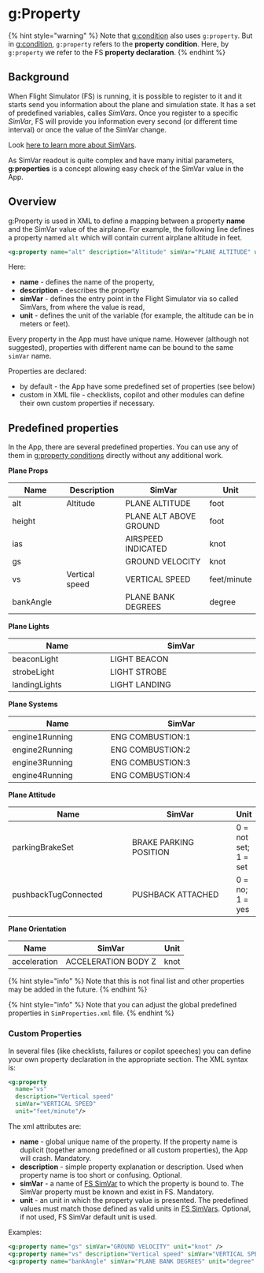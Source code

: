 # g:Property

{% hint style="warning" %}
Note that [g:condition](g-condition.md) also uses `g:property`. But in [g:condition](g-condition.md), `g:property` refers to the **property condition**. Here, by `g:property` we refer to the FS **property declaration**.
{% endhint %}

## Background

When Flight Simulator (FS) is running, it is possible to register to it and it starts send you information about the plane and simulation state. It has a set of predefined variables, calles _SimVars_. Once you register to a specific _SimVar_, FS will provide you information every second (or different time interval) or once the value of the SimVar change.

Look [here to learn more about SimVars](../shared/fs-simvar-explanation.md).

As SimVar readout is quite complex and have many initial parameters, **g:properties** is a concept allowing easy check of the SimVar value in the App.

## Overview

g:Property is used in XML to define a mapping between a property **name** and the SimVar value of the airplane. For example, the following line defines a property named `alt` which will contain current airplane altitude in feet.

```xml
<g:property name="alt" description="Altitude" simVar="PLANE ALTITUDE" unit="foot" />
```

Here:

* **name** - defines the name of the property,
* **description** - describes the property
* **simVar** - defines the entry point in the Flight Simulator via so called SimVars, from where the value is read,
* **unit** - defines the unit of the variable (for example, the altitude can be in meters or feet).

Every property in the App must have unique name. However (although not suggested), properties with different name can be bound to the same `simVar` name.

Properties are declared:

* by default - the App have some predefined set of properties (see below)
* custom in XML file - checklists, copilot and other modules can define their own custom properties if necessary.

## Predefined properties

In the App, there are several predefined properties. You can use any of them in [g:property conditions](g-condition.md) directly without any additional work.&#x20;

**Plane Props**

<table><thead><tr><th width="132">Name</th><th width="141">Description</th><th width="347">SimVar</th><th>Unit</th></tr></thead><tbody><tr><td>alt </td><td>Altitude</td><td>PLANE ALTITUDE</td><td>foot</td></tr><tr><td>height</td><td></td><td>PLANE ALT ABOVE GROUND</td><td>foot</td></tr><tr><td>ias</td><td></td><td>AIRSPEED INDICATED</td><td>knot</td></tr><tr><td>gs</td><td></td><td>GROUND VELOCITY</td><td>knot</td></tr><tr><td>vs</td><td>Vertical speed</td><td>VERTICAL SPEED</td><td>feet/minute</td></tr><tr><td>bankAngle</td><td></td><td>PLANE BANK DEGREES</td><td>degree</td></tr></tbody></table>

**Plane Lights**

<table><thead><tr><th width="206">Name</th><th width="347">SimVar</th></tr></thead><tbody><tr><td>beaconLight</td><td>LIGHT BEACON</td></tr><tr><td>strobeLight</td><td>LIGHT STROBE</td></tr><tr><td>landingLights</td><td>LIGHT LANDING</td></tr></tbody></table>

**Plane Systems**

<table><thead><tr><th width="207">Name</th><th width="347">SimVar</th></tr></thead><tbody><tr><td>engine1Running</td><td>ENG COMBUSTION:1</td></tr><tr><td>engine2Running</td><td>ENG COMBUSTION:2</td></tr><tr><td>engine3Running</td><td>ENG COMBUSTION:3</td></tr><tr><td>engine4Running</td><td>ENG COMBUSTION:4</td></tr></tbody></table>

**Plane Attitude**

<table><thead><tr><th width="253">Name</th><th width="257">SimVar</th><th>Unit</th></tr></thead><tbody><tr><td>parkingBrakeSet</td><td>BRAKE PARKING POSITION</td><td>0 = not set; 1 = set</td></tr><tr><td>pushbackTugConnected</td><td>PUSHBACK ATTACHED</td><td>0 = no; 1 = yes</td></tr></tbody></table>

**Plane Orientation**

| Name         | SimVar              | Unit |
| ------------ | ------------------- | ---- |
| acceleration | ACCELERATION BODY Z | knot |

{% hint style="info" %}
Note that this is not final list and other properties may be added in the future.
{% endhint %}

{% hint style="info" %}
Note that you can adjust the global predefined properties in `SimProperties.xml` file.
{% endhint %}

### Custom Properties

In several files (like checklists, failures or copilot speeches) you can define your own property declaration in the appropriate section. The XML syntax is:

```xml
<g:property 
  name="vs" 
  description="Vertical speed" 
  simVar="VERTICAL SPEED" 
  unit="feet/minute"/>
```

The xml attributes are:

* **name** - global unique name of the property. If the property name is duplicit (together among predefined or all custom properties), the App will crash. Mandatory.
* **description** - simple property explanation or description. Used when property name is too short or confusing. Optional.
* **simVar** - a name of [FS SimVar](../shared/fs-simvar-explanation.md) to which the property is bound to. The SimVar property must be known and exist in FS. Mandatory.
* **unit** - an unit in which the property value is presented. The predefined values must match those defined as valid units in [FS SimVars](../shared/fs-simvar-explanation.md). Optional, if not used, FS SimVar default unit is used.

Examples:

```xml
<g:property name="gs" simVar="GROUND VELOCITY" unit="knot" />
<g:property name="vs" description="Vertical speed" simVar="VERTICAL SPEED" unit="feet/minute"/>
<g:property name="bankAngle" simVar="PLANE BANK DEGREES" unit="degree" />
```
